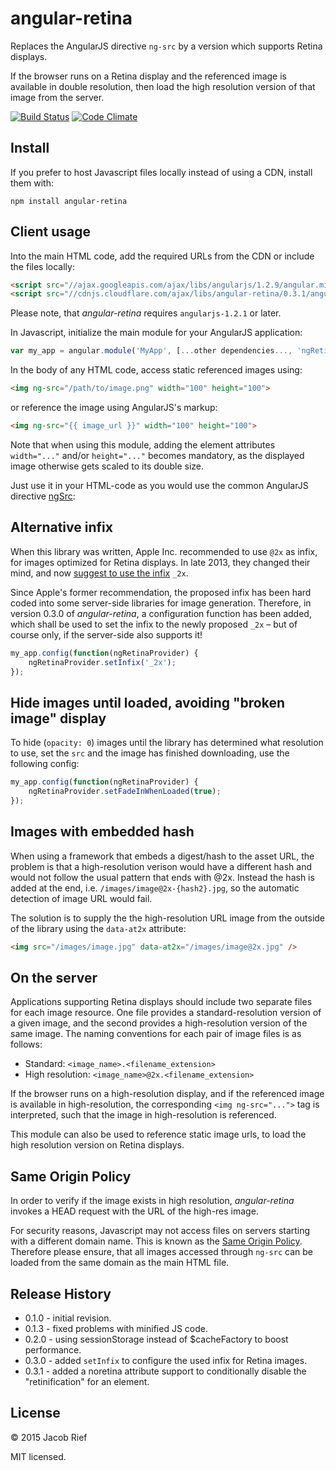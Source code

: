 # angular-retina

Replaces the AngularJS directive ```ng-src``` by a version which supports Retina displays.

If the browser runs on a Retina display and the referenced image is available in double
resolution, then load the high resolution version of that image from the server.

[![Build Status](https://travis-ci.org/jrief/angular-retina.png)](https://travis-ci.org/jrief/angular-retina)
[![Code Climate](https://codeclimate.com/github/jrief/angular-retina/badges/gpa.svg)](https://codeclimate.com/github/jrief/angular-retina)

## Install
If you prefer to host Javascript files locally instead of using a CDN, install them with:

```npm install angular-retina```

[min]: https://raw.github.com/jrief/angular-retina/master/dist/angular-retina.min.js
[max]: https://raw.github.com/jrief/angular-retina/master/dist/angular-retina.js

## Client usage
Into the main HTML code, add the required URLs from the CDN or include the files locally:

```html
<script src="//ajax.googleapis.com/ajax/libs/angularjs/1.2.9/angular.min.js"></script>
<script src="//cdnjs.cloudflare.com/ajax/libs/angular-retina/0.3.1/angular-retina.min.js"></script>
```
Please note, that *angular-retina* requires ```angularjs-1.2.1``` or later.

In Javascript, initialize the main module for your AngularJS application:

```javascript
var my_app = angular.module('MyApp', [...other dependencies..., 'ngRetina']);
```

In the body of any HTML code, access static referenced images using:

```html
<img ng-src="/path/to/image.png" width="100" height="100">
```

or reference the image using AngularJS's markup:

```html
<img ng-src="{{ image_url }}" width="100" height="100">
```

Note that when using this module, adding the element attributes ```width="..."```
and/or ```height="..."``` becomes mandatory, as the displayed image
otherwise gets scaled to its double size.

Just use it in your HTML-code as you would use the common AngularJS directive
[ngSrc](http://docs.angularjs.org/api/ng.directive:ngSrc):

## Alternative infix
When this library was written, Apple Inc. recommended to use ```@2x``` as infix, for images
optimized for Retina displays. In late 2013, they changed their mind, and now
[suggest to use the infix](https://developer.apple.com/library/safari/documentation/NetworkingInternet/Conceptual/SafariImageDeliveryBestPractices/ServingImagestoRetinaDisplays/ServingImagestoRetinaDisplays.html) ```_2x```.

Since Apple's former recommendation, the proposed infix has been hard coded into some server-side
libraries for image generation. Therefore, in version 0.3.0 of *angular-retina*, a configuration function
has been added, which shall be used to set the infix to the newly proposed ```_2x``` – but of course
only, if the server-side also supports it!

```javascript
my_app.config(function(ngRetinaProvider) {
    ngRetinaProvider.setInfix('_2x');
});
```

## Hide images until loaded, avoiding "broken image" display
To hide (`opacity: 0`) images until the library has determined what resolution to use, set the `src` and the image has finished downloading, use the following config:

```javascript
my_app.config(function(ngRetinaProvider) {
    ngRetinaProvider.setFadeInWhenLoaded(true);
});
```

## Images with embedded hash

When using a framework that embeds a digest/hash to the asset URL, the problem
is that a high-resolution verison would have a different hash and would not follow the
usual pattern that ends with @2x. Instead the hash is added at the end, i.e.
`/images/image@2x-{hash2}.jpg`, so the automatic detection of image URL would fail.

The solution is to supply the the high-resolution URL image from the outside of the library
using the `data-at2x` attribute:

```html
<img src="/images/image.jpg" data-at2x="/images/image@2x.jpg" />
```

## On the server
Applications supporting Retina displays should include two separate files for
each image resource. One file provides a standard-resolution version of a given
image, and the second provides a high-resolution version of the same image.
The naming conventions for each pair of image files is as follows:
+ Standard: ```<image_name>.<filename_extension>```
+ High resolution: ```<image_name>@2x.<filename_extension>```

If the browser runs on a high-resolution display, and if the referenced image
is available in high-resolution, the corresponding ```<img ng-src="...">``` tag
is interpreted, such that the image in high-resolution is referenced.

This module can also be used to reference static image urls, to load the
high resolution version on Retina displays.

## Same Origin Policy
In order to verify if the image exists in high resolution, *angular-retina* invokes
a HEAD request with the URL of the high-res image.

For security reasons, Javascript may not access files on servers starting with a
different domain name. This is known as the
[Same Origin Policy](http://www.w3.org/Security/wiki/Same_Origin_Policy).
Therefore please ensure, that all images accessed through ```ng-src``` can be loaded
from the same domain as the main HTML file.

## Release History
+ 0.1.0 - initial revision.
+ 0.1.3 - fixed problems with minified JS code.
+ 0.2.0 - using sessionStorage instead of $cacheFactory to boost performance.
+ 0.3.0 - added ```setInfix``` to configure the used infix for Retina images.
+ 0.3.1 - added a noretina attribute support to conditionally disable the "retinification" for an element.

## License
&copy; 2015 Jacob Rief

MIT licensed.
